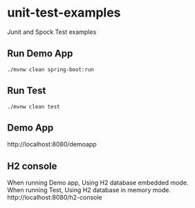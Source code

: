 # unit-test-examples
Junit and Spock Test examples

## Run Demo App
`./mvnw clean spring-boot:run`

## Run Test
`./mvnw clean test`

## Demo App
http://localhost:8080/demoapp

## H2 console
When running Demo app, Using H2 database embedded mode.   
When running Test, Using H2 database in memory mode.
http://localhost:8080/h2-console

